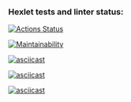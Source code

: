 ### Hexlet tests and linter status:
[![Actions Status](https://github.com/Pech3nyka/frontend-project-44/actions/workflows/hexlet-check.yml/badge.svg)](https://github.com/Pech3nyka/frontend-project-44/actions)

[![Maintainability](https://api.codeclimate.com/v1/badges/094cdd3f3ae9bb2e9ae5/maintainability)](https://codeclimate.com/github/Pech3nyka/frontend-project-44/maintainability)

[![asciicast](https://asciinema.org/a/UCOoG4onymeRbunoj5jjYLF08.svg)](https://asciinema.org/a/UCOoG4onymeRbunoj5jjYLF08)

[![asciicast](https://asciinema.org/a/WkyOzZq4bKMYQ9dIjyxpUyIK1.svg)](https://asciinema.org/a/WkyOzZq4bKMYQ9dIjyxpUyIK1)

[![asciicast](https://asciinema.org/a/ZkLVY1kQsTOWhKv22gCxAD20L.svg)](https://asciinema.org/a/ZkLVY1kQsTOWhKv22gCxAD20L)